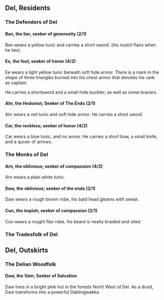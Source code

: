 ## Del, Residents

### The Defenders of Del

#### Ban, the liar; seeker of generosity (2/1)

Ban wears a yellow tunic and carries a short sword.
(his nostril flairs when he lies)

#### Ee, the fool; seeker of honor (4/2)

Ee wears a light yellow tunic beneath soft hide armor. There is a mark in the
shape of three triangles burned into his chest armor that denotes his rank as
captain.

He carries a shortsword and a small hide buckler; as well as some bracers.

#### Ahr, the Hedonist; Seeker of The Ends (2/1)

Ahr wears a red tunic and soft hide armor. He carries a short sword.

#### Car, the reckless; seeker of honor (4/2)

Car wears a blue tunic, and no armor. He carries a short bow, a small knife, and
a quiver of arrows.

### The Monks of Del

#### Arn, the oblivious; seeker of compassion (4/2)

Arn wears a plain white tunic.

#### Daw, the oblivious; seeker of the ends (2/1)

Daw wears a rough brown robe, his bald head gleams with sweat.

#### Cun, the impish; seeker of compassion (2/1)

Cun wears a rought flax robe, his beard is neatly braided and oiled.

### The Tradesfolk of Del

####

## Del, Outskirts

### The Delian Woodfolk

#### Daw, the Vain; Seeker of Salvation

Daw lives in a bright pink hut in the forests North West of Del. As a druid, Daw
transforms into a powerful Dablingwakka.
